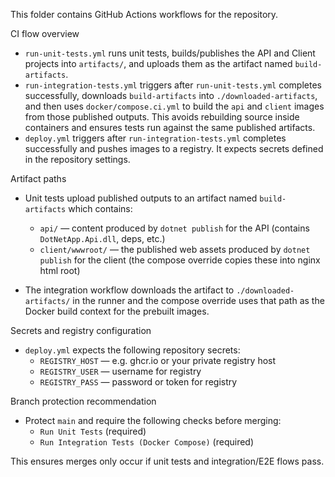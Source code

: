 This folder contains GitHub Actions workflows for the repository.

CI flow overview

- `run-unit-tests.yml` runs unit tests, builds/publishes the API and Client projects into `artifacts/`, and uploads them as the artifact named `build-artifacts`.
- `run-integration-tests.yml` triggers after `run-unit-tests.yml` completes successfully, downloads `build-artifacts` into `./downloaded-artifacts`, and then uses `docker/compose.ci.yml` to build the `api` and `client` images from those published outputs. This avoids rebuilding source inside containers and ensures tests run against the same published artifacts.
- `deploy.yml` triggers after `run-integration-tests.yml` completes successfully and pushes images to a registry. It expects secrets defined in the repository settings.

Artifact paths

- Unit tests upload published outputs to an artifact named `build-artifacts` which contains:
  - `api/` — content produced by `dotnet publish` for the API (contains `DotNetApp.Api.dll`, deps, etc.)
  - `client/wwwroot/` — the published web assets produced by `dotnet publish` for the client (the compose override copies these into nginx html root)

- The integration workflow downloads the artifact to `./downloaded-artifacts/` in the runner and the compose override uses that path as the Docker build context for the prebuilt images.

Secrets and registry configuration

- `deploy.yml` expects the following repository secrets:
  - `REGISTRY_HOST` — e.g. ghcr.io or your private registry host
  - `REGISTRY_USER` — username for registry
  - `REGISTRY_PASS` — password or token for registry

Branch protection recommendation

- Protect `main` and require the following checks before merging:
  - `Run Unit Tests` (required)
  - `Run Integration Tests (Docker Compose)` (required)

This ensures merges only occur if unit tests and integration/E2E flows pass.
